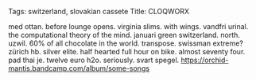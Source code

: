 Tags: switzerland, slovakian cassete
Title: CLOQWORX
  
med ottan. before lounge opens. virginia slims. with wings. vandfri urinal. the computational theory of the mind. januari green switzerland. north. uzwil. 60% of all chocolate in the world. transpose. swissman extreme? zürich hb. silver elite. half hearted full hour on bike. almost seventy four. pad thai je. twelve euro h2o. seriously. svart spegel.
<https://orchid-mantis.bandcamp.com/album/some-songs>